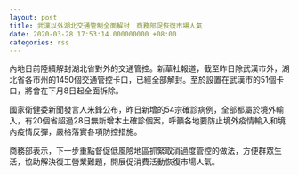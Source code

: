 ```yaml
---
layout: post
title: 武漢以外湖北交通管制全面解封　商務部促恢復市場人氣
date: 2020-03-28 17:53:14.000000000 +08:00
categories: rss
---
```


內地日前陸續解封湖北省對外的交通管控。新華社報道，截至昨日除武漢市外，湖北省各市州的1450個交通管控卡口，已經全部解封。至於設置在武漢市的51個卡口，將會在下月8日起全面拆除。

國家衛健委新聞發言人米鋒公布，昨日新增的54宗確診病例，全部都屬於境外輸入，有20個省超過28日無新增本土確診個案，呼籲各地要防止境外疫情輸入和境內疫情反彈，嚴格落實各項防控措施。

商務部表示，下一步重點督促低風險地區抓緊取消過度管控的做法，方便群眾生活，協助解決復工營業難題，開展促消費活動恢復市場人氣。
